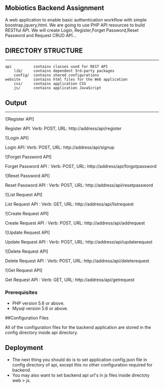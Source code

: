 ## Mobiotics Backend Assignment

A web application to enable basic authentication workflow with simple boostrap,jquery,html. We are going to use PHP API resources to build RESTful API.
We will create Login, Register,Forget Password,Reset Password and Request CRUD API... 

## DIRECTORY STRUCTURE
---------------------
```
api		     contains classes used for REST API
    lib/	 contains dependent 3rd-party packages
    config/  contains shared configurations
website		 contains html files for the Web application 
	css/	 contains application CSS
	js/		 contains application JavaScript

```

## Output
-------------------
![Register API]

Register API: Verb: POST, URL: http://address/api/register

![Login API]

Login API: Verb: POST, URL: http://address/api/signup

![Forget Password API]

Forget Password API : Verb: POST, URL: http://address/api/forgotpassword

![Reset Password API]

Reset Password API : Verb: POST, URL: http://address/api/resetpassword

![List Request API]

List Request API : Verb: GET, URL: http://address/api/listrequest

![Create Request API]

Create Request API : Verb: POST, URL: http://address/api/addrequest

![Update Request API]

Update Request API : Verb: POST, URL: http://address/api/updaterequest

![Delete Request API]

Delete Request API : Verb: POST, URL: http://address/api/deleterequest

![Get Request API]

Get Request API : Verb: GET, URL: http://address/api/getrequest

### Prerequisites
 * PHP version 5.6 or above.
 * Mysql version 5.6 or above.

##Configuration Files

All of the configuration files for the backend application are stored in the config directory inside api directory.

## Deployment

* The next thing you should do is to set application config.json file in config directory of api, except this no other configuration required for backend.
* You may also want to set backend api url's in js files inside directoty web > js.




